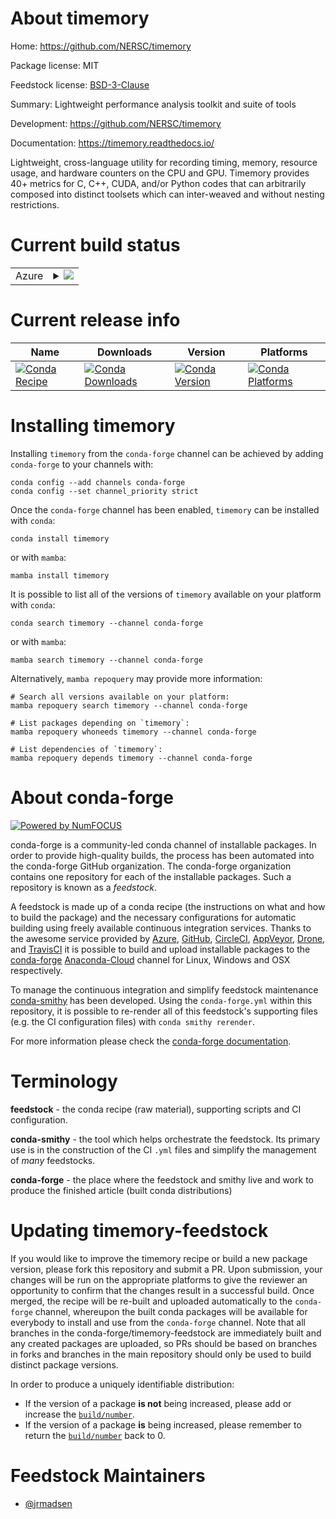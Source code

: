 About timemory
==============

Home: https://github.com/NERSC/timemory

Package license: MIT

Feedstock license: [BSD-3-Clause](https://github.com/conda-forge/timemory-feedstock/blob/main/LICENSE.txt)

Summary: Lightweight performance analysis toolkit and suite of tools

Development: https://github.com/NERSC/timemory

Documentation: https://timemory.readthedocs.io/

Lightweight, cross-language utility for recording timing, memory, resource usage, and hardware counters on the CPU and GPU.
Timemory provides 40+ metrics for C, C++, CUDA, and/or Python codes that can arbitrarily composed into distinct toolsets
which can inter-weaved and without nesting restrictions.


Current build status
====================


<table>
    
  <tr>
    <td>Azure</td>
    <td>
      <details>
        <summary>
          <a href="https://dev.azure.com/conda-forge/feedstock-builds/_build/latest?definitionId=13404&branchName=main">
            <img src="https://dev.azure.com/conda-forge/feedstock-builds/_apis/build/status/timemory-feedstock?branchName=main">
          </a>
        </summary>
        <table>
          <thead><tr><th>Variant</th><th>Status</th></tr></thead>
          <tbody><tr>
              <td>linux_64_c_compiler_version10cuda_compiler_version11.1cxx_compiler_version10mpimpichpython3.10.____cpython</td>
              <td>
                <a href="https://dev.azure.com/conda-forge/feedstock-builds/_build/latest?definitionId=13404&branchName=main">
                  <img src="https://dev.azure.com/conda-forge/feedstock-builds/_apis/build/status/timemory-feedstock?branchName=main&jobName=linux&configuration=linux_64_c_compiler_version10cuda_compiler_version11.1cxx_compiler_version10mpimpichpython3.10.____cpython" alt="variant">
                </a>
              </td>
            </tr><tr>
              <td>linux_64_c_compiler_version10cuda_compiler_version11.1cxx_compiler_version10mpimpichpython3.7.____cpython</td>
              <td>
                <a href="https://dev.azure.com/conda-forge/feedstock-builds/_build/latest?definitionId=13404&branchName=main">
                  <img src="https://dev.azure.com/conda-forge/feedstock-builds/_apis/build/status/timemory-feedstock?branchName=main&jobName=linux&configuration=linux_64_c_compiler_version10cuda_compiler_version11.1cxx_compiler_version10mpimpichpython3.7.____cpython" alt="variant">
                </a>
              </td>
            </tr><tr>
              <td>linux_64_c_compiler_version10cuda_compiler_version11.1cxx_compiler_version10mpimpichpython3.8.____cpython</td>
              <td>
                <a href="https://dev.azure.com/conda-forge/feedstock-builds/_build/latest?definitionId=13404&branchName=main">
                  <img src="https://dev.azure.com/conda-forge/feedstock-builds/_apis/build/status/timemory-feedstock?branchName=main&jobName=linux&configuration=linux_64_c_compiler_version10cuda_compiler_version11.1cxx_compiler_version10mpimpichpython3.8.____cpython" alt="variant">
                </a>
              </td>
            </tr><tr>
              <td>linux_64_c_compiler_version10cuda_compiler_version11.1cxx_compiler_version10mpimpichpython3.9.____cpython</td>
              <td>
                <a href="https://dev.azure.com/conda-forge/feedstock-builds/_build/latest?definitionId=13404&branchName=main">
                  <img src="https://dev.azure.com/conda-forge/feedstock-builds/_apis/build/status/timemory-feedstock?branchName=main&jobName=linux&configuration=linux_64_c_compiler_version10cuda_compiler_version11.1cxx_compiler_version10mpimpichpython3.9.____cpython" alt="variant">
                </a>
              </td>
            </tr><tr>
              <td>linux_64_c_compiler_version10cuda_compiler_version11.1cxx_compiler_version10mpinompipython3.10.____cpython</td>
              <td>
                <a href="https://dev.azure.com/conda-forge/feedstock-builds/_build/latest?definitionId=13404&branchName=main">
                  <img src="https://dev.azure.com/conda-forge/feedstock-builds/_apis/build/status/timemory-feedstock?branchName=main&jobName=linux&configuration=linux_64_c_compiler_version10cuda_compiler_version11.1cxx_compiler_version10mpinompipython3.10.____cpython" alt="variant">
                </a>
              </td>
            </tr><tr>
              <td>linux_64_c_compiler_version10cuda_compiler_version11.1cxx_compiler_version10mpinompipython3.7.____cpython</td>
              <td>
                <a href="https://dev.azure.com/conda-forge/feedstock-builds/_build/latest?definitionId=13404&branchName=main">
                  <img src="https://dev.azure.com/conda-forge/feedstock-builds/_apis/build/status/timemory-feedstock?branchName=main&jobName=linux&configuration=linux_64_c_compiler_version10cuda_compiler_version11.1cxx_compiler_version10mpinompipython3.7.____cpython" alt="variant">
                </a>
              </td>
            </tr><tr>
              <td>linux_64_c_compiler_version10cuda_compiler_version11.1cxx_compiler_version10mpinompipython3.8.____cpython</td>
              <td>
                <a href="https://dev.azure.com/conda-forge/feedstock-builds/_build/latest?definitionId=13404&branchName=main">
                  <img src="https://dev.azure.com/conda-forge/feedstock-builds/_apis/build/status/timemory-feedstock?branchName=main&jobName=linux&configuration=linux_64_c_compiler_version10cuda_compiler_version11.1cxx_compiler_version10mpinompipython3.8.____cpython" alt="variant">
                </a>
              </td>
            </tr><tr>
              <td>linux_64_c_compiler_version10cuda_compiler_version11.1cxx_compiler_version10mpinompipython3.9.____cpython</td>
              <td>
                <a href="https://dev.azure.com/conda-forge/feedstock-builds/_build/latest?definitionId=13404&branchName=main">
                  <img src="https://dev.azure.com/conda-forge/feedstock-builds/_apis/build/status/timemory-feedstock?branchName=main&jobName=linux&configuration=linux_64_c_compiler_version10cuda_compiler_version11.1cxx_compiler_version10mpinompipython3.9.____cpython" alt="variant">
                </a>
              </td>
            </tr><tr>
              <td>linux_64_c_compiler_version10cuda_compiler_version11.1cxx_compiler_version10mpiopenmpipython3.10.____cpython</td>
              <td>
                <a href="https://dev.azure.com/conda-forge/feedstock-builds/_build/latest?definitionId=13404&branchName=main">
                  <img src="https://dev.azure.com/conda-forge/feedstock-builds/_apis/build/status/timemory-feedstock?branchName=main&jobName=linux&configuration=linux_64_c_compiler_version10cuda_compiler_version11.1cxx_compiler_version10mpiopenmpipython3.10.____cpython" alt="variant">
                </a>
              </td>
            </tr><tr>
              <td>linux_64_c_compiler_version10cuda_compiler_version11.1cxx_compiler_version10mpiopenmpipython3.7.____cpython</td>
              <td>
                <a href="https://dev.azure.com/conda-forge/feedstock-builds/_build/latest?definitionId=13404&branchName=main">
                  <img src="https://dev.azure.com/conda-forge/feedstock-builds/_apis/build/status/timemory-feedstock?branchName=main&jobName=linux&configuration=linux_64_c_compiler_version10cuda_compiler_version11.1cxx_compiler_version10mpiopenmpipython3.7.____cpython" alt="variant">
                </a>
              </td>
            </tr><tr>
              <td>linux_64_c_compiler_version10cuda_compiler_version11.1cxx_compiler_version10mpiopenmpipython3.8.____cpython</td>
              <td>
                <a href="https://dev.azure.com/conda-forge/feedstock-builds/_build/latest?definitionId=13404&branchName=main">
                  <img src="https://dev.azure.com/conda-forge/feedstock-builds/_apis/build/status/timemory-feedstock?branchName=main&jobName=linux&configuration=linux_64_c_compiler_version10cuda_compiler_version11.1cxx_compiler_version10mpiopenmpipython3.8.____cpython" alt="variant">
                </a>
              </td>
            </tr><tr>
              <td>linux_64_c_compiler_version10cuda_compiler_version11.1cxx_compiler_version10mpiopenmpipython3.9.____cpython</td>
              <td>
                <a href="https://dev.azure.com/conda-forge/feedstock-builds/_build/latest?definitionId=13404&branchName=main">
                  <img src="https://dev.azure.com/conda-forge/feedstock-builds/_apis/build/status/timemory-feedstock?branchName=main&jobName=linux&configuration=linux_64_c_compiler_version10cuda_compiler_version11.1cxx_compiler_version10mpiopenmpipython3.9.____cpython" alt="variant">
                </a>
              </td>
            </tr><tr>
              <td>linux_64_c_compiler_version10cuda_compiler_version11.2cxx_compiler_version10mpimpichpython3.10.____cpython</td>
              <td>
                <a href="https://dev.azure.com/conda-forge/feedstock-builds/_build/latest?definitionId=13404&branchName=main">
                  <img src="https://dev.azure.com/conda-forge/feedstock-builds/_apis/build/status/timemory-feedstock?branchName=main&jobName=linux&configuration=linux_64_c_compiler_version10cuda_compiler_version11.2cxx_compiler_version10mpimpichpython3.10.____cpython" alt="variant">
                </a>
              </td>
            </tr><tr>
              <td>linux_64_c_compiler_version10cuda_compiler_version11.2cxx_compiler_version10mpimpichpython3.7.____cpython</td>
              <td>
                <a href="https://dev.azure.com/conda-forge/feedstock-builds/_build/latest?definitionId=13404&branchName=main">
                  <img src="https://dev.azure.com/conda-forge/feedstock-builds/_apis/build/status/timemory-feedstock?branchName=main&jobName=linux&configuration=linux_64_c_compiler_version10cuda_compiler_version11.2cxx_compiler_version10mpimpichpython3.7.____cpython" alt="variant">
                </a>
              </td>
            </tr><tr>
              <td>linux_64_c_compiler_version10cuda_compiler_version11.2cxx_compiler_version10mpimpichpython3.8.____cpython</td>
              <td>
                <a href="https://dev.azure.com/conda-forge/feedstock-builds/_build/latest?definitionId=13404&branchName=main">
                  <img src="https://dev.azure.com/conda-forge/feedstock-builds/_apis/build/status/timemory-feedstock?branchName=main&jobName=linux&configuration=linux_64_c_compiler_version10cuda_compiler_version11.2cxx_compiler_version10mpimpichpython3.8.____cpython" alt="variant">
                </a>
              </td>
            </tr><tr>
              <td>linux_64_c_compiler_version10cuda_compiler_version11.2cxx_compiler_version10mpimpichpython3.9.____cpython</td>
              <td>
                <a href="https://dev.azure.com/conda-forge/feedstock-builds/_build/latest?definitionId=13404&branchName=main">
                  <img src="https://dev.azure.com/conda-forge/feedstock-builds/_apis/build/status/timemory-feedstock?branchName=main&jobName=linux&configuration=linux_64_c_compiler_version10cuda_compiler_version11.2cxx_compiler_version10mpimpichpython3.9.____cpython" alt="variant">
                </a>
              </td>
            </tr><tr>
              <td>linux_64_c_compiler_version10cuda_compiler_version11.2cxx_compiler_version10mpinompipython3.10.____cpython</td>
              <td>
                <a href="https://dev.azure.com/conda-forge/feedstock-builds/_build/latest?definitionId=13404&branchName=main">
                  <img src="https://dev.azure.com/conda-forge/feedstock-builds/_apis/build/status/timemory-feedstock?branchName=main&jobName=linux&configuration=linux_64_c_compiler_version10cuda_compiler_version11.2cxx_compiler_version10mpinompipython3.10.____cpython" alt="variant">
                </a>
              </td>
            </tr><tr>
              <td>linux_64_c_compiler_version10cuda_compiler_version11.2cxx_compiler_version10mpinompipython3.7.____cpython</td>
              <td>
                <a href="https://dev.azure.com/conda-forge/feedstock-builds/_build/latest?definitionId=13404&branchName=main">
                  <img src="https://dev.azure.com/conda-forge/feedstock-builds/_apis/build/status/timemory-feedstock?branchName=main&jobName=linux&configuration=linux_64_c_compiler_version10cuda_compiler_version11.2cxx_compiler_version10mpinompipython3.7.____cpython" alt="variant">
                </a>
              </td>
            </tr><tr>
              <td>linux_64_c_compiler_version10cuda_compiler_version11.2cxx_compiler_version10mpinompipython3.8.____cpython</td>
              <td>
                <a href="https://dev.azure.com/conda-forge/feedstock-builds/_build/latest?definitionId=13404&branchName=main">
                  <img src="https://dev.azure.com/conda-forge/feedstock-builds/_apis/build/status/timemory-feedstock?branchName=main&jobName=linux&configuration=linux_64_c_compiler_version10cuda_compiler_version11.2cxx_compiler_version10mpinompipython3.8.____cpython" alt="variant">
                </a>
              </td>
            </tr><tr>
              <td>linux_64_c_compiler_version10cuda_compiler_version11.2cxx_compiler_version10mpinompipython3.9.____cpython</td>
              <td>
                <a href="https://dev.azure.com/conda-forge/feedstock-builds/_build/latest?definitionId=13404&branchName=main">
                  <img src="https://dev.azure.com/conda-forge/feedstock-builds/_apis/build/status/timemory-feedstock?branchName=main&jobName=linux&configuration=linux_64_c_compiler_version10cuda_compiler_version11.2cxx_compiler_version10mpinompipython3.9.____cpython" alt="variant">
                </a>
              </td>
            </tr><tr>
              <td>linux_64_c_compiler_version10cuda_compiler_version11.2cxx_compiler_version10mpiopenmpipython3.10.____cpython</td>
              <td>
                <a href="https://dev.azure.com/conda-forge/feedstock-builds/_build/latest?definitionId=13404&branchName=main">
                  <img src="https://dev.azure.com/conda-forge/feedstock-builds/_apis/build/status/timemory-feedstock?branchName=main&jobName=linux&configuration=linux_64_c_compiler_version10cuda_compiler_version11.2cxx_compiler_version10mpiopenmpipython3.10.____cpython" alt="variant">
                </a>
              </td>
            </tr><tr>
              <td>linux_64_c_compiler_version10cuda_compiler_version11.2cxx_compiler_version10mpiopenmpipython3.7.____cpython</td>
              <td>
                <a href="https://dev.azure.com/conda-forge/feedstock-builds/_build/latest?definitionId=13404&branchName=main">
                  <img src="https://dev.azure.com/conda-forge/feedstock-builds/_apis/build/status/timemory-feedstock?branchName=main&jobName=linux&configuration=linux_64_c_compiler_version10cuda_compiler_version11.2cxx_compiler_version10mpiopenmpipython3.7.____cpython" alt="variant">
                </a>
              </td>
            </tr><tr>
              <td>linux_64_c_compiler_version10cuda_compiler_version11.2cxx_compiler_version10mpiopenmpipython3.8.____cpython</td>
              <td>
                <a href="https://dev.azure.com/conda-forge/feedstock-builds/_build/latest?definitionId=13404&branchName=main">
                  <img src="https://dev.azure.com/conda-forge/feedstock-builds/_apis/build/status/timemory-feedstock?branchName=main&jobName=linux&configuration=linux_64_c_compiler_version10cuda_compiler_version11.2cxx_compiler_version10mpiopenmpipython3.8.____cpython" alt="variant">
                </a>
              </td>
            </tr><tr>
              <td>linux_64_c_compiler_version10cuda_compiler_version11.2cxx_compiler_version10mpiopenmpipython3.9.____cpython</td>
              <td>
                <a href="https://dev.azure.com/conda-forge/feedstock-builds/_build/latest?definitionId=13404&branchName=main">
                  <img src="https://dev.azure.com/conda-forge/feedstock-builds/_apis/build/status/timemory-feedstock?branchName=main&jobName=linux&configuration=linux_64_c_compiler_version10cuda_compiler_version11.2cxx_compiler_version10mpiopenmpipython3.9.____cpython" alt="variant">
                </a>
              </td>
            </tr><tr>
              <td>linux_64_c_compiler_version10cuda_compiler_versionNonecxx_compiler_version10mpimpichpython3.10.____cpython</td>
              <td>
                <a href="https://dev.azure.com/conda-forge/feedstock-builds/_build/latest?definitionId=13404&branchName=main">
                  <img src="https://dev.azure.com/conda-forge/feedstock-builds/_apis/build/status/timemory-feedstock?branchName=main&jobName=linux&configuration=linux_64_c_compiler_version10cuda_compiler_versionNonecxx_compiler_version10mpimpichpython3.10.____cpython" alt="variant">
                </a>
              </td>
            </tr><tr>
              <td>linux_64_c_compiler_version10cuda_compiler_versionNonecxx_compiler_version10mpimpichpython3.7.____cpython</td>
              <td>
                <a href="https://dev.azure.com/conda-forge/feedstock-builds/_build/latest?definitionId=13404&branchName=main">
                  <img src="https://dev.azure.com/conda-forge/feedstock-builds/_apis/build/status/timemory-feedstock?branchName=main&jobName=linux&configuration=linux_64_c_compiler_version10cuda_compiler_versionNonecxx_compiler_version10mpimpichpython3.7.____cpython" alt="variant">
                </a>
              </td>
            </tr><tr>
              <td>linux_64_c_compiler_version10cuda_compiler_versionNonecxx_compiler_version10mpimpichpython3.8.____cpython</td>
              <td>
                <a href="https://dev.azure.com/conda-forge/feedstock-builds/_build/latest?definitionId=13404&branchName=main">
                  <img src="https://dev.azure.com/conda-forge/feedstock-builds/_apis/build/status/timemory-feedstock?branchName=main&jobName=linux&configuration=linux_64_c_compiler_version10cuda_compiler_versionNonecxx_compiler_version10mpimpichpython3.8.____cpython" alt="variant">
                </a>
              </td>
            </tr><tr>
              <td>linux_64_c_compiler_version10cuda_compiler_versionNonecxx_compiler_version10mpimpichpython3.9.____cpython</td>
              <td>
                <a href="https://dev.azure.com/conda-forge/feedstock-builds/_build/latest?definitionId=13404&branchName=main">
                  <img src="https://dev.azure.com/conda-forge/feedstock-builds/_apis/build/status/timemory-feedstock?branchName=main&jobName=linux&configuration=linux_64_c_compiler_version10cuda_compiler_versionNonecxx_compiler_version10mpimpichpython3.9.____cpython" alt="variant">
                </a>
              </td>
            </tr><tr>
              <td>linux_64_c_compiler_version10cuda_compiler_versionNonecxx_compiler_version10mpinompipython3.10.____cpython</td>
              <td>
                <a href="https://dev.azure.com/conda-forge/feedstock-builds/_build/latest?definitionId=13404&branchName=main">
                  <img src="https://dev.azure.com/conda-forge/feedstock-builds/_apis/build/status/timemory-feedstock?branchName=main&jobName=linux&configuration=linux_64_c_compiler_version10cuda_compiler_versionNonecxx_compiler_version10mpinompipython3.10.____cpython" alt="variant">
                </a>
              </td>
            </tr><tr>
              <td>linux_64_c_compiler_version10cuda_compiler_versionNonecxx_compiler_version10mpinompipython3.7.____cpython</td>
              <td>
                <a href="https://dev.azure.com/conda-forge/feedstock-builds/_build/latest?definitionId=13404&branchName=main">
                  <img src="https://dev.azure.com/conda-forge/feedstock-builds/_apis/build/status/timemory-feedstock?branchName=main&jobName=linux&configuration=linux_64_c_compiler_version10cuda_compiler_versionNonecxx_compiler_version10mpinompipython3.7.____cpython" alt="variant">
                </a>
              </td>
            </tr><tr>
              <td>linux_64_c_compiler_version10cuda_compiler_versionNonecxx_compiler_version10mpinompipython3.8.____cpython</td>
              <td>
                <a href="https://dev.azure.com/conda-forge/feedstock-builds/_build/latest?definitionId=13404&branchName=main">
                  <img src="https://dev.azure.com/conda-forge/feedstock-builds/_apis/build/status/timemory-feedstock?branchName=main&jobName=linux&configuration=linux_64_c_compiler_version10cuda_compiler_versionNonecxx_compiler_version10mpinompipython3.8.____cpython" alt="variant">
                </a>
              </td>
            </tr><tr>
              <td>linux_64_c_compiler_version10cuda_compiler_versionNonecxx_compiler_version10mpinompipython3.9.____cpython</td>
              <td>
                <a href="https://dev.azure.com/conda-forge/feedstock-builds/_build/latest?definitionId=13404&branchName=main">
                  <img src="https://dev.azure.com/conda-forge/feedstock-builds/_apis/build/status/timemory-feedstock?branchName=main&jobName=linux&configuration=linux_64_c_compiler_version10cuda_compiler_versionNonecxx_compiler_version10mpinompipython3.9.____cpython" alt="variant">
                </a>
              </td>
            </tr><tr>
              <td>linux_64_c_compiler_version10cuda_compiler_versionNonecxx_compiler_version10mpiopenmpipython3.10.____cpython</td>
              <td>
                <a href="https://dev.azure.com/conda-forge/feedstock-builds/_build/latest?definitionId=13404&branchName=main">
                  <img src="https://dev.azure.com/conda-forge/feedstock-builds/_apis/build/status/timemory-feedstock?branchName=main&jobName=linux&configuration=linux_64_c_compiler_version10cuda_compiler_versionNonecxx_compiler_version10mpiopenmpipython3.10.____cpython" alt="variant">
                </a>
              </td>
            </tr><tr>
              <td>linux_64_c_compiler_version10cuda_compiler_versionNonecxx_compiler_version10mpiopenmpipython3.7.____cpython</td>
              <td>
                <a href="https://dev.azure.com/conda-forge/feedstock-builds/_build/latest?definitionId=13404&branchName=main">
                  <img src="https://dev.azure.com/conda-forge/feedstock-builds/_apis/build/status/timemory-feedstock?branchName=main&jobName=linux&configuration=linux_64_c_compiler_version10cuda_compiler_versionNonecxx_compiler_version10mpiopenmpipython3.7.____cpython" alt="variant">
                </a>
              </td>
            </tr><tr>
              <td>linux_64_c_compiler_version10cuda_compiler_versionNonecxx_compiler_version10mpiopenmpipython3.8.____cpython</td>
              <td>
                <a href="https://dev.azure.com/conda-forge/feedstock-builds/_build/latest?definitionId=13404&branchName=main">
                  <img src="https://dev.azure.com/conda-forge/feedstock-builds/_apis/build/status/timemory-feedstock?branchName=main&jobName=linux&configuration=linux_64_c_compiler_version10cuda_compiler_versionNonecxx_compiler_version10mpiopenmpipython3.8.____cpython" alt="variant">
                </a>
              </td>
            </tr><tr>
              <td>linux_64_c_compiler_version10cuda_compiler_versionNonecxx_compiler_version10mpiopenmpipython3.9.____cpython</td>
              <td>
                <a href="https://dev.azure.com/conda-forge/feedstock-builds/_build/latest?definitionId=13404&branchName=main">
                  <img src="https://dev.azure.com/conda-forge/feedstock-builds/_apis/build/status/timemory-feedstock?branchName=main&jobName=linux&configuration=linux_64_c_compiler_version10cuda_compiler_versionNonecxx_compiler_version10mpiopenmpipython3.9.____cpython" alt="variant">
                </a>
              </td>
            </tr><tr>
              <td>linux_64_c_compiler_version7cuda_compiler_version10.2cxx_compiler_version7mpimpichpython3.10.____cpython</td>
              <td>
                <a href="https://dev.azure.com/conda-forge/feedstock-builds/_build/latest?definitionId=13404&branchName=main">
                  <img src="https://dev.azure.com/conda-forge/feedstock-builds/_apis/build/status/timemory-feedstock?branchName=main&jobName=linux&configuration=linux_64_c_compiler_version7cuda_compiler_version10.2cxx_compiler_version7mpimpichpython3.10.____cpython" alt="variant">
                </a>
              </td>
            </tr><tr>
              <td>linux_64_c_compiler_version7cuda_compiler_version10.2cxx_compiler_version7mpimpichpython3.7.____cpython</td>
              <td>
                <a href="https://dev.azure.com/conda-forge/feedstock-builds/_build/latest?definitionId=13404&branchName=main">
                  <img src="https://dev.azure.com/conda-forge/feedstock-builds/_apis/build/status/timemory-feedstock?branchName=main&jobName=linux&configuration=linux_64_c_compiler_version7cuda_compiler_version10.2cxx_compiler_version7mpimpichpython3.7.____cpython" alt="variant">
                </a>
              </td>
            </tr><tr>
              <td>linux_64_c_compiler_version7cuda_compiler_version10.2cxx_compiler_version7mpimpichpython3.8.____cpython</td>
              <td>
                <a href="https://dev.azure.com/conda-forge/feedstock-builds/_build/latest?definitionId=13404&branchName=main">
                  <img src="https://dev.azure.com/conda-forge/feedstock-builds/_apis/build/status/timemory-feedstock?branchName=main&jobName=linux&configuration=linux_64_c_compiler_version7cuda_compiler_version10.2cxx_compiler_version7mpimpichpython3.8.____cpython" alt="variant">
                </a>
              </td>
            </tr><tr>
              <td>linux_64_c_compiler_version7cuda_compiler_version10.2cxx_compiler_version7mpimpichpython3.9.____cpython</td>
              <td>
                <a href="https://dev.azure.com/conda-forge/feedstock-builds/_build/latest?definitionId=13404&branchName=main">
                  <img src="https://dev.azure.com/conda-forge/feedstock-builds/_apis/build/status/timemory-feedstock?branchName=main&jobName=linux&configuration=linux_64_c_compiler_version7cuda_compiler_version10.2cxx_compiler_version7mpimpichpython3.9.____cpython" alt="variant">
                </a>
              </td>
            </tr><tr>
              <td>linux_64_c_compiler_version7cuda_compiler_version10.2cxx_compiler_version7mpinompipython3.10.____cpython</td>
              <td>
                <a href="https://dev.azure.com/conda-forge/feedstock-builds/_build/latest?definitionId=13404&branchName=main">
                  <img src="https://dev.azure.com/conda-forge/feedstock-builds/_apis/build/status/timemory-feedstock?branchName=main&jobName=linux&configuration=linux_64_c_compiler_version7cuda_compiler_version10.2cxx_compiler_version7mpinompipython3.10.____cpython" alt="variant">
                </a>
              </td>
            </tr><tr>
              <td>linux_64_c_compiler_version7cuda_compiler_version10.2cxx_compiler_version7mpinompipython3.7.____cpython</td>
              <td>
                <a href="https://dev.azure.com/conda-forge/feedstock-builds/_build/latest?definitionId=13404&branchName=main">
                  <img src="https://dev.azure.com/conda-forge/feedstock-builds/_apis/build/status/timemory-feedstock?branchName=main&jobName=linux&configuration=linux_64_c_compiler_version7cuda_compiler_version10.2cxx_compiler_version7mpinompipython3.7.____cpython" alt="variant">
                </a>
              </td>
            </tr><tr>
              <td>linux_64_c_compiler_version7cuda_compiler_version10.2cxx_compiler_version7mpinompipython3.8.____cpython</td>
              <td>
                <a href="https://dev.azure.com/conda-forge/feedstock-builds/_build/latest?definitionId=13404&branchName=main">
                  <img src="https://dev.azure.com/conda-forge/feedstock-builds/_apis/build/status/timemory-feedstock?branchName=main&jobName=linux&configuration=linux_64_c_compiler_version7cuda_compiler_version10.2cxx_compiler_version7mpinompipython3.8.____cpython" alt="variant">
                </a>
              </td>
            </tr><tr>
              <td>linux_64_c_compiler_version7cuda_compiler_version10.2cxx_compiler_version7mpinompipython3.9.____cpython</td>
              <td>
                <a href="https://dev.azure.com/conda-forge/feedstock-builds/_build/latest?definitionId=13404&branchName=main">
                  <img src="https://dev.azure.com/conda-forge/feedstock-builds/_apis/build/status/timemory-feedstock?branchName=main&jobName=linux&configuration=linux_64_c_compiler_version7cuda_compiler_version10.2cxx_compiler_version7mpinompipython3.9.____cpython" alt="variant">
                </a>
              </td>
            </tr><tr>
              <td>linux_64_c_compiler_version7cuda_compiler_version10.2cxx_compiler_version7mpiopenmpipython3.10.____cpython</td>
              <td>
                <a href="https://dev.azure.com/conda-forge/feedstock-builds/_build/latest?definitionId=13404&branchName=main">
                  <img src="https://dev.azure.com/conda-forge/feedstock-builds/_apis/build/status/timemory-feedstock?branchName=main&jobName=linux&configuration=linux_64_c_compiler_version7cuda_compiler_version10.2cxx_compiler_version7mpiopenmpipython3.10.____cpython" alt="variant">
                </a>
              </td>
            </tr><tr>
              <td>linux_64_c_compiler_version7cuda_compiler_version10.2cxx_compiler_version7mpiopenmpipython3.7.____cpython</td>
              <td>
                <a href="https://dev.azure.com/conda-forge/feedstock-builds/_build/latest?definitionId=13404&branchName=main">
                  <img src="https://dev.azure.com/conda-forge/feedstock-builds/_apis/build/status/timemory-feedstock?branchName=main&jobName=linux&configuration=linux_64_c_compiler_version7cuda_compiler_version10.2cxx_compiler_version7mpiopenmpipython3.7.____cpython" alt="variant">
                </a>
              </td>
            </tr><tr>
              <td>linux_64_c_compiler_version7cuda_compiler_version10.2cxx_compiler_version7mpiopenmpipython3.8.____cpython</td>
              <td>
                <a href="https://dev.azure.com/conda-forge/feedstock-builds/_build/latest?definitionId=13404&branchName=main">
                  <img src="https://dev.azure.com/conda-forge/feedstock-builds/_apis/build/status/timemory-feedstock?branchName=main&jobName=linux&configuration=linux_64_c_compiler_version7cuda_compiler_version10.2cxx_compiler_version7mpiopenmpipython3.8.____cpython" alt="variant">
                </a>
              </td>
            </tr><tr>
              <td>linux_64_c_compiler_version7cuda_compiler_version10.2cxx_compiler_version7mpiopenmpipython3.9.____cpython</td>
              <td>
                <a href="https://dev.azure.com/conda-forge/feedstock-builds/_build/latest?definitionId=13404&branchName=main">
                  <img src="https://dev.azure.com/conda-forge/feedstock-builds/_apis/build/status/timemory-feedstock?branchName=main&jobName=linux&configuration=linux_64_c_compiler_version7cuda_compiler_version10.2cxx_compiler_version7mpiopenmpipython3.9.____cpython" alt="variant">
                </a>
              </td>
            </tr><tr>
              <td>linux_64_c_compiler_version9cuda_compiler_version11.0cxx_compiler_version9mpimpichpython3.10.____cpython</td>
              <td>
                <a href="https://dev.azure.com/conda-forge/feedstock-builds/_build/latest?definitionId=13404&branchName=main">
                  <img src="https://dev.azure.com/conda-forge/feedstock-builds/_apis/build/status/timemory-feedstock?branchName=main&jobName=linux&configuration=linux_64_c_compiler_version9cuda_compiler_version11.0cxx_compiler_version9mpimpichpython3.10.____cpython" alt="variant">
                </a>
              </td>
            </tr><tr>
              <td>linux_64_c_compiler_version9cuda_compiler_version11.0cxx_compiler_version9mpimpichpython3.7.____cpython</td>
              <td>
                <a href="https://dev.azure.com/conda-forge/feedstock-builds/_build/latest?definitionId=13404&branchName=main">
                  <img src="https://dev.azure.com/conda-forge/feedstock-builds/_apis/build/status/timemory-feedstock?branchName=main&jobName=linux&configuration=linux_64_c_compiler_version9cuda_compiler_version11.0cxx_compiler_version9mpimpichpython3.7.____cpython" alt="variant">
                </a>
              </td>
            </tr><tr>
              <td>linux_64_c_compiler_version9cuda_compiler_version11.0cxx_compiler_version9mpimpichpython3.8.____cpython</td>
              <td>
                <a href="https://dev.azure.com/conda-forge/feedstock-builds/_build/latest?definitionId=13404&branchName=main">
                  <img src="https://dev.azure.com/conda-forge/feedstock-builds/_apis/build/status/timemory-feedstock?branchName=main&jobName=linux&configuration=linux_64_c_compiler_version9cuda_compiler_version11.0cxx_compiler_version9mpimpichpython3.8.____cpython" alt="variant">
                </a>
              </td>
            </tr><tr>
              <td>linux_64_c_compiler_version9cuda_compiler_version11.0cxx_compiler_version9mpimpichpython3.9.____cpython</td>
              <td>
                <a href="https://dev.azure.com/conda-forge/feedstock-builds/_build/latest?definitionId=13404&branchName=main">
                  <img src="https://dev.azure.com/conda-forge/feedstock-builds/_apis/build/status/timemory-feedstock?branchName=main&jobName=linux&configuration=linux_64_c_compiler_version9cuda_compiler_version11.0cxx_compiler_version9mpimpichpython3.9.____cpython" alt="variant">
                </a>
              </td>
            </tr><tr>
              <td>linux_64_c_compiler_version9cuda_compiler_version11.0cxx_compiler_version9mpinompipython3.10.____cpython</td>
              <td>
                <a href="https://dev.azure.com/conda-forge/feedstock-builds/_build/latest?definitionId=13404&branchName=main">
                  <img src="https://dev.azure.com/conda-forge/feedstock-builds/_apis/build/status/timemory-feedstock?branchName=main&jobName=linux&configuration=linux_64_c_compiler_version9cuda_compiler_version11.0cxx_compiler_version9mpinompipython3.10.____cpython" alt="variant">
                </a>
              </td>
            </tr><tr>
              <td>linux_64_c_compiler_version9cuda_compiler_version11.0cxx_compiler_version9mpinompipython3.7.____cpython</td>
              <td>
                <a href="https://dev.azure.com/conda-forge/feedstock-builds/_build/latest?definitionId=13404&branchName=main">
                  <img src="https://dev.azure.com/conda-forge/feedstock-builds/_apis/build/status/timemory-feedstock?branchName=main&jobName=linux&configuration=linux_64_c_compiler_version9cuda_compiler_version11.0cxx_compiler_version9mpinompipython3.7.____cpython" alt="variant">
                </a>
              </td>
            </tr><tr>
              <td>linux_64_c_compiler_version9cuda_compiler_version11.0cxx_compiler_version9mpinompipython3.8.____cpython</td>
              <td>
                <a href="https://dev.azure.com/conda-forge/feedstock-builds/_build/latest?definitionId=13404&branchName=main">
                  <img src="https://dev.azure.com/conda-forge/feedstock-builds/_apis/build/status/timemory-feedstock?branchName=main&jobName=linux&configuration=linux_64_c_compiler_version9cuda_compiler_version11.0cxx_compiler_version9mpinompipython3.8.____cpython" alt="variant">
                </a>
              </td>
            </tr><tr>
              <td>linux_64_c_compiler_version9cuda_compiler_version11.0cxx_compiler_version9mpinompipython3.9.____cpython</td>
              <td>
                <a href="https://dev.azure.com/conda-forge/feedstock-builds/_build/latest?definitionId=13404&branchName=main">
                  <img src="https://dev.azure.com/conda-forge/feedstock-builds/_apis/build/status/timemory-feedstock?branchName=main&jobName=linux&configuration=linux_64_c_compiler_version9cuda_compiler_version11.0cxx_compiler_version9mpinompipython3.9.____cpython" alt="variant">
                </a>
              </td>
            </tr><tr>
              <td>linux_64_c_compiler_version9cuda_compiler_version11.0cxx_compiler_version9mpiopenmpipython3.10.____cpython</td>
              <td>
                <a href="https://dev.azure.com/conda-forge/feedstock-builds/_build/latest?definitionId=13404&branchName=main">
                  <img src="https://dev.azure.com/conda-forge/feedstock-builds/_apis/build/status/timemory-feedstock?branchName=main&jobName=linux&configuration=linux_64_c_compiler_version9cuda_compiler_version11.0cxx_compiler_version9mpiopenmpipython3.10.____cpython" alt="variant">
                </a>
              </td>
            </tr><tr>
              <td>linux_64_c_compiler_version9cuda_compiler_version11.0cxx_compiler_version9mpiopenmpipython3.7.____cpython</td>
              <td>
                <a href="https://dev.azure.com/conda-forge/feedstock-builds/_build/latest?definitionId=13404&branchName=main">
                  <img src="https://dev.azure.com/conda-forge/feedstock-builds/_apis/build/status/timemory-feedstock?branchName=main&jobName=linux&configuration=linux_64_c_compiler_version9cuda_compiler_version11.0cxx_compiler_version9mpiopenmpipython3.7.____cpython" alt="variant">
                </a>
              </td>
            </tr><tr>
              <td>linux_64_c_compiler_version9cuda_compiler_version11.0cxx_compiler_version9mpiopenmpipython3.8.____cpython</td>
              <td>
                <a href="https://dev.azure.com/conda-forge/feedstock-builds/_build/latest?definitionId=13404&branchName=main">
                  <img src="https://dev.azure.com/conda-forge/feedstock-builds/_apis/build/status/timemory-feedstock?branchName=main&jobName=linux&configuration=linux_64_c_compiler_version9cuda_compiler_version11.0cxx_compiler_version9mpiopenmpipython3.8.____cpython" alt="variant">
                </a>
              </td>
            </tr><tr>
              <td>linux_64_c_compiler_version9cuda_compiler_version11.0cxx_compiler_version9mpiopenmpipython3.9.____cpython</td>
              <td>
                <a href="https://dev.azure.com/conda-forge/feedstock-builds/_build/latest?definitionId=13404&branchName=main">
                  <img src="https://dev.azure.com/conda-forge/feedstock-builds/_apis/build/status/timemory-feedstock?branchName=main&jobName=linux&configuration=linux_64_c_compiler_version9cuda_compiler_version11.0cxx_compiler_version9mpiopenmpipython3.9.____cpython" alt="variant">
                </a>
              </td>
            </tr><tr>
              <td>osx_64_python3.10.____cpython</td>
              <td>
                <a href="https://dev.azure.com/conda-forge/feedstock-builds/_build/latest?definitionId=13404&branchName=main">
                  <img src="https://dev.azure.com/conda-forge/feedstock-builds/_apis/build/status/timemory-feedstock?branchName=main&jobName=osx&configuration=osx_64_python3.10.____cpython" alt="variant">
                </a>
              </td>
            </tr><tr>
              <td>osx_64_python3.7.____cpython</td>
              <td>
                <a href="https://dev.azure.com/conda-forge/feedstock-builds/_build/latest?definitionId=13404&branchName=main">
                  <img src="https://dev.azure.com/conda-forge/feedstock-builds/_apis/build/status/timemory-feedstock?branchName=main&jobName=osx&configuration=osx_64_python3.7.____cpython" alt="variant">
                </a>
              </td>
            </tr><tr>
              <td>osx_64_python3.8.____cpython</td>
              <td>
                <a href="https://dev.azure.com/conda-forge/feedstock-builds/_build/latest?definitionId=13404&branchName=main">
                  <img src="https://dev.azure.com/conda-forge/feedstock-builds/_apis/build/status/timemory-feedstock?branchName=main&jobName=osx&configuration=osx_64_python3.8.____cpython" alt="variant">
                </a>
              </td>
            </tr><tr>
              <td>osx_64_python3.9.____cpython</td>
              <td>
                <a href="https://dev.azure.com/conda-forge/feedstock-builds/_build/latest?definitionId=13404&branchName=main">
                  <img src="https://dev.azure.com/conda-forge/feedstock-builds/_apis/build/status/timemory-feedstock?branchName=main&jobName=osx&configuration=osx_64_python3.9.____cpython" alt="variant">
                </a>
              </td>
            </tr><tr>
              <td>win_64_cuda_compiler_versionNonepython3.10.____cpython</td>
              <td>
                <a href="https://dev.azure.com/conda-forge/feedstock-builds/_build/latest?definitionId=13404&branchName=main">
                  <img src="https://dev.azure.com/conda-forge/feedstock-builds/_apis/build/status/timemory-feedstock?branchName=main&jobName=win&configuration=win_64_cuda_compiler_versionNonepython3.10.____cpython" alt="variant">
                </a>
              </td>
            </tr><tr>
              <td>win_64_cuda_compiler_versionNonepython3.7.____cpython</td>
              <td>
                <a href="https://dev.azure.com/conda-forge/feedstock-builds/_build/latest?definitionId=13404&branchName=main">
                  <img src="https://dev.azure.com/conda-forge/feedstock-builds/_apis/build/status/timemory-feedstock?branchName=main&jobName=win&configuration=win_64_cuda_compiler_versionNonepython3.7.____cpython" alt="variant">
                </a>
              </td>
            </tr><tr>
              <td>win_64_cuda_compiler_versionNonepython3.8.____cpython</td>
              <td>
                <a href="https://dev.azure.com/conda-forge/feedstock-builds/_build/latest?definitionId=13404&branchName=main">
                  <img src="https://dev.azure.com/conda-forge/feedstock-builds/_apis/build/status/timemory-feedstock?branchName=main&jobName=win&configuration=win_64_cuda_compiler_versionNonepython3.8.____cpython" alt="variant">
                </a>
              </td>
            </tr><tr>
              <td>win_64_cuda_compiler_versionNonepython3.9.____cpython</td>
              <td>
                <a href="https://dev.azure.com/conda-forge/feedstock-builds/_build/latest?definitionId=13404&branchName=main">
                  <img src="https://dev.azure.com/conda-forge/feedstock-builds/_apis/build/status/timemory-feedstock?branchName=main&jobName=win&configuration=win_64_cuda_compiler_versionNonepython3.9.____cpython" alt="variant">
                </a>
              </td>
            </tr>
          </tbody>
        </table>
      </details>
    </td>
  </tr>
</table>

Current release info
====================

| Name | Downloads | Version | Platforms |
| --- | --- | --- | --- |
| [![Conda Recipe](https://img.shields.io/badge/recipe-timemory-green.svg)](https://anaconda.org/conda-forge/timemory) | [![Conda Downloads](https://img.shields.io/conda/dn/conda-forge/timemory.svg)](https://anaconda.org/conda-forge/timemory) | [![Conda Version](https://img.shields.io/conda/vn/conda-forge/timemory.svg)](https://anaconda.org/conda-forge/timemory) | [![Conda Platforms](https://img.shields.io/conda/pn/conda-forge/timemory.svg)](https://anaconda.org/conda-forge/timemory) |

Installing timemory
===================

Installing `timemory` from the `conda-forge` channel can be achieved by adding `conda-forge` to your channels with:

```
conda config --add channels conda-forge
conda config --set channel_priority strict
```

Once the `conda-forge` channel has been enabled, `timemory` can be installed with `conda`:

```
conda install timemory
```

or with `mamba`:

```
mamba install timemory
```

It is possible to list all of the versions of `timemory` available on your platform with `conda`:

```
conda search timemory --channel conda-forge
```

or with `mamba`:

```
mamba search timemory --channel conda-forge
```

Alternatively, `mamba repoquery` may provide more information:

```
# Search all versions available on your platform:
mamba repoquery search timemory --channel conda-forge

# List packages depending on `timemory`:
mamba repoquery whoneeds timemory --channel conda-forge

# List dependencies of `timemory`:
mamba repoquery depends timemory --channel conda-forge
```


About conda-forge
=================

[![Powered by
NumFOCUS](https://img.shields.io/badge/powered%20by-NumFOCUS-orange.svg?style=flat&colorA=E1523D&colorB=007D8A)](https://numfocus.org)

conda-forge is a community-led conda channel of installable packages.
In order to provide high-quality builds, the process has been automated into the
conda-forge GitHub organization. The conda-forge organization contains one repository
for each of the installable packages. Such a repository is known as a *feedstock*.

A feedstock is made up of a conda recipe (the instructions on what and how to build
the package) and the necessary configurations for automatic building using freely
available continuous integration services. Thanks to the awesome service provided by
[Azure](https://azure.microsoft.com/en-us/services/devops/), [GitHub](https://github.com/),
[CircleCI](https://circleci.com/), [AppVeyor](https://www.appveyor.com/),
[Drone](https://cloud.drone.io/welcome), and [TravisCI](https://travis-ci.com/)
it is possible to build and upload installable packages to the
[conda-forge](https://anaconda.org/conda-forge) [Anaconda-Cloud](https://anaconda.org/)
channel for Linux, Windows and OSX respectively.

To manage the continuous integration and simplify feedstock maintenance
[conda-smithy](https://github.com/conda-forge/conda-smithy) has been developed.
Using the ``conda-forge.yml`` within this repository, it is possible to re-render all of
this feedstock's supporting files (e.g. the CI configuration files) with ``conda smithy rerender``.

For more information please check the [conda-forge documentation](https://conda-forge.org/docs/).

Terminology
===========

**feedstock** - the conda recipe (raw material), supporting scripts and CI configuration.

**conda-smithy** - the tool which helps orchestrate the feedstock.
                   Its primary use is in the construction of the CI ``.yml`` files
                   and simplify the management of *many* feedstocks.

**conda-forge** - the place where the feedstock and smithy live and work to
                  produce the finished article (built conda distributions)


Updating timemory-feedstock
===========================

If you would like to improve the timemory recipe or build a new
package version, please fork this repository and submit a PR. Upon submission,
your changes will be run on the appropriate platforms to give the reviewer an
opportunity to confirm that the changes result in a successful build. Once
merged, the recipe will be re-built and uploaded automatically to the
`conda-forge` channel, whereupon the built conda packages will be available for
everybody to install and use from the `conda-forge` channel.
Note that all branches in the conda-forge/timemory-feedstock are
immediately built and any created packages are uploaded, so PRs should be based
on branches in forks and branches in the main repository should only be used to
build distinct package versions.

In order to produce a uniquely identifiable distribution:
 * If the version of a package **is not** being increased, please add or increase
   the [``build/number``](https://docs.conda.io/projects/conda-build/en/latest/resources/define-metadata.html#build-number-and-string).
 * If the version of a package **is** being increased, please remember to return
   the [``build/number``](https://docs.conda.io/projects/conda-build/en/latest/resources/define-metadata.html#build-number-and-string)
   back to 0.

Feedstock Maintainers
=====================

* [@jrmadsen](https://github.com/jrmadsen/)

